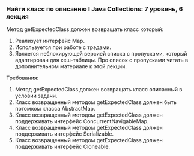 
### Найти класс по описанию Ӏ Java Collections: 7 уровень, 6 лекция

Метод getExpectedClass должен возвращать класс который:
1. Реализует интерфейс Map.
2. Используется при работе с трэдами.
3. Является неблокирующей версией списка с пропусками, который адаптирован для хеш-таблицы.
Про список с пропусками читать в дополнительном материале к этой лекции.


Требования:
1.	Метод getExpectedClass должен возвращать класс описанный в условии задачи.
2.	Класс возвращенный методом getExpectedClass должен быть потомком класса AbstractMap.
3.	Класс возвращенный методом getExpectedClass должен поддерживать интерфейс ConcurrentNavigableMap.
4.	Класс возвращенный методом getExpectedClass должен поддерживать интерфейс Serializable.
5.	Класс возвращенный методом getExpectedClass должен поддерживать интерфейс Cloneable.


